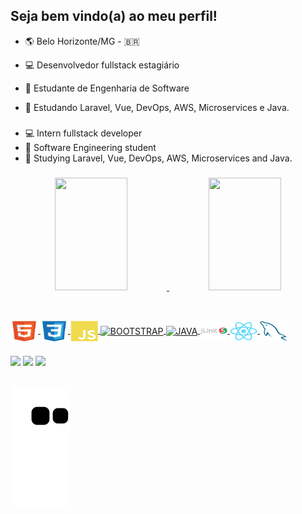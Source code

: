 ## Seja bem vindo(a) ao meu perfil!

- 🌎 Belo Horizonte/MG - 🇧🇷
  
- 💻 Desenvolvedor fullstack estagiário
- 🔭 Estudante de Engenharia de Software
- 📰 Estudando Laravel, Vue, DevOps, AWS, Microservices e Java.

###

- 💻 Intern fullstack developer
- 🔭 Software Engineering student
- 📰 Studying Laravel, Vue, DevOps, AWS, Microservices and Java.

###

<div align="center">
  <a href="https://github.com/brunopdt">
  <img height="180em" width="48%" src="https://github-readme-stats.vercel.app/api?username=brunopdt&theme=dracula"/>
  <img height="180em" width="48%" src="https://github-readme-stats.vercel.app/api/top-langs/?username=brunopdt&layout=compact&langs_count=7&theme=dracula"/>
</div>

##  
  <div style="display: inline_block"><br>
  <img align="center" alt="HTML" height="33" width="44" src="https://raw.githubusercontent.com/devicons/devicon/master/icons/html5/html5-original.svg">
  <img align="center" alt="CSS" height="33" width="44" src="https://raw.githubusercontent.com/devicons/devicon/master/icons/css3/css3-original.svg">
  <img align="center" alt="JS" height="33" width="44" src="https://raw.githubusercontent.com/devicons/devicon/master/icons/javascript/javascript-plain.svg">
  <img align="center" alt="BOOTSTRAP" height="33" width="44" src="https://cdn.jsdelivr.net/gh/devicons/devicon/icons/bootstrap/bootstrap-original.svg" />
  <img align="center" alt="JAVA" height="33" width="44" src="https://cdn.jsdelivr.net/gh/devicons/devicon/icons/java/java-original.svg" />
     <img align="center" alt="JUNIT" height="33" width="44" src="https://raw.githubusercontent.com/devicons/devicon/aedb5918327a65e9a13847af8496da592fa1e159/icons/junit/junit-original-wordmark.svg" />
  <img align="center" alt="REACT" height="33" width="44" src="https://raw.githubusercontent.com/devicons/devicon/1119b9f84c0290e0f0b38982099a2bd027a48bf1/icons/react/react-original.svg" />
  <img align="center" alt="SQL" height="33" width="44" 
       src="https://raw.githubusercontent.com/devicons/devicon/1119b9f84c0290e0f0b38982099a2bd027a48bf1/icons/mysql/mysql-original.svg" />
 
    
###

  <a href = "mailto:bruno.pduarte0@gmail.com"><img src="https://img.shields.io/badge/Gmail-D14836?style=for-the-badge&logo=gmail&logoColor=white" target="_blank"></a>
    <a href = "https://api.whatsapp.com/send?phone=5531991470591&text=ol%C3%A1%2C%20vim%20pelo%20seu%20perfil%20do%20GitHub!%20"><img src="https://img.shields.io/badge/WhatsApp-25D366?style=for-the-badge&logo=whatsapp&logoColor=white" target="_blank"></a>
     <a href="https://discordapp.com/users/363004143813525506/" target="_blank"><img src="https://img.shields.io/badge/Discord-7289DA?style=for-the-badge&logo=discord&logoColor=white" target="_blank"></a> 
    <!--<a href = ""><img src="" target="_blank"></a> -->
##
  
  

   ![Snake animation](https://github.com/brunopdt/brunopdt/blob/output/github-contribution-grid-snake.svg)
 

</div>
